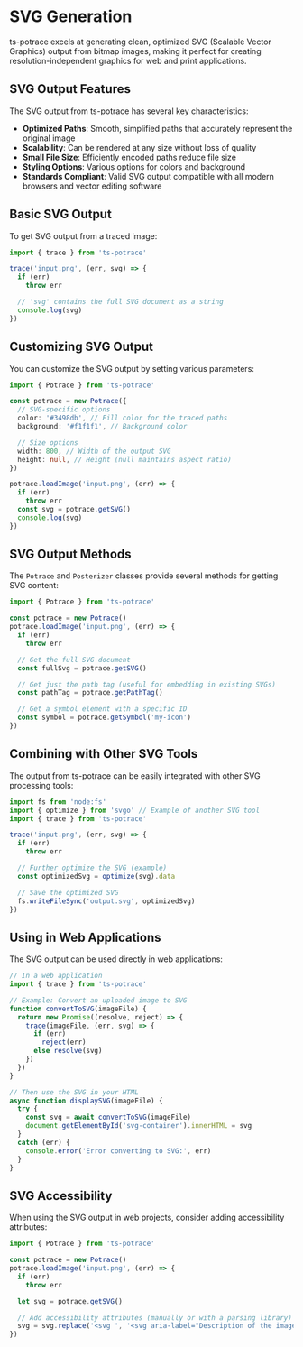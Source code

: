 # SVG Generation

ts-potrace excels at generating clean, optimized SVG (Scalable Vector Graphics) output from bitmap images, making it perfect for creating resolution-independent graphics for web and print applications.

## SVG Output Features

The SVG output from ts-potrace has several key characteristics:

- **Optimized Paths**: Smooth, simplified paths that accurately represent the original image
- **Scalability**: Can be rendered at any size without loss of quality
- **Small File Size**: Efficiently encoded paths reduce file size
- **Styling Options**: Various options for colors and background
- **Standards Compliant**: Valid SVG output compatible with all modern browsers and vector editing software

## Basic SVG Output

To get SVG output from a traced image:

```ts
import { trace } from 'ts-potrace'

trace('input.png', (err, svg) => {
  if (err)
    throw err

  // 'svg' contains the full SVG document as a string
  console.log(svg)
})
```

## Customizing SVG Output

You can customize the SVG output by setting various parameters:

```ts
import { Potrace } from 'ts-potrace'

const potrace = new Potrace({
  // SVG-specific options
  color: '#3498db', // Fill color for the traced paths
  background: '#f1f1f1', // Background color

  // Size options
  width: 800, // Width of the output SVG
  height: null, // Height (null maintains aspect ratio)
})

potrace.loadImage('input.png', (err) => {
  if (err)
    throw err
  const svg = potrace.getSVG()
  console.log(svg)
})
```

## SVG Output Methods

The `Potrace` and `Posterizer` classes provide several methods for getting SVG content:

```ts
import { Potrace } from 'ts-potrace'

const potrace = new Potrace()
potrace.loadImage('input.png', (err) => {
  if (err)
    throw err

  // Get the full SVG document
  const fullSvg = potrace.getSVG()

  // Get just the path tag (useful for embedding in existing SVGs)
  const pathTag = potrace.getPathTag()

  // Get a symbol element with a specific ID
  const symbol = potrace.getSymbol('my-icon')
})
```

## Combining with Other SVG Tools

The output from ts-potrace can be easily integrated with other SVG processing tools:

```ts
import fs from 'node:fs'
import { optimize } from 'svgo' // Example of another SVG tool
import { trace } from 'ts-potrace'

trace('input.png', (err, svg) => {
  if (err)
    throw err

  // Further optimize the SVG (example)
  const optimizedSvg = optimize(svg).data

  // Save the optimized SVG
  fs.writeFileSync('output.svg', optimizedSvg)
})
```

## Using in Web Applications

The SVG output can be used directly in web applications:

```typescript
// In a web application
import { trace } from 'ts-potrace'

// Example: Convert an uploaded image to SVG
function convertToSVG(imageFile) {
  return new Promise((resolve, reject) => {
    trace(imageFile, (err, svg) => {
      if (err)
        reject(err)
      else resolve(svg)
    })
  })
}

// Then use the SVG in your HTML
async function displaySVG(imageFile) {
  try {
    const svg = await convertToSVG(imageFile)
    document.getElementById('svg-container').innerHTML = svg
  }
  catch (err) {
    console.error('Error converting to SVG:', err)
  }
}
```

## SVG Accessibility

When using the SVG output in web projects, consider adding accessibility attributes:

```ts
import { Potrace } from 'ts-potrace'

const potrace = new Potrace()
potrace.loadImage('input.png', (err) => {
  if (err)
    throw err

  let svg = potrace.getSVG()

  // Add accessibility attributes (manually or with a parsing library)
  svg = svg.replace('<svg ', '<svg aria-label="Description of the image" role="img" ')
})
```
